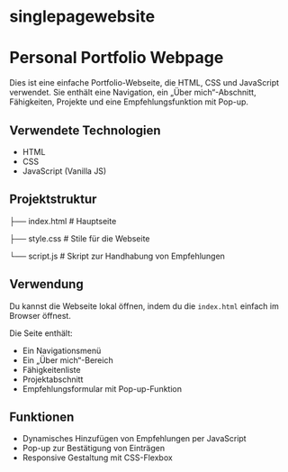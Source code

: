 # singlepagewebsite

# Personal Portfolio Webpage

Dies ist eine einfache Portfolio-Webseite, die HTML, CSS und JavaScript verwendet. Sie enthält eine Navigation, ein „Über mich“-Abschnitt, Fähigkeiten, Projekte und eine Empfehlungsfunktion mit Pop-up.

##  Verwendete Technologien

- HTML
- CSS
- JavaScript (Vanilla JS)

##  Projektstruktur
├── index.html # Hauptseite

├── style.css # Stile für die Webseite

└── script.js # Skript zur Handhabung von Empfehlungen


##  Verwendung

Du kannst die Webseite lokal öffnen, indem du die `index.html` einfach im Browser öffnest.

Die Seite enthält:
- Ein Navigationsmenü
- Ein „Über mich“-Bereich
- Fähigkeitenliste
- Projektabschnitt
- Empfehlungsformular mit Pop-up-Funktion

##  Funktionen

- Dynamisches Hinzufügen von Empfehlungen per JavaScript
- Pop-up zur Bestätigung von Einträgen
- Responsive Gestaltung mit CSS-Flexbox

